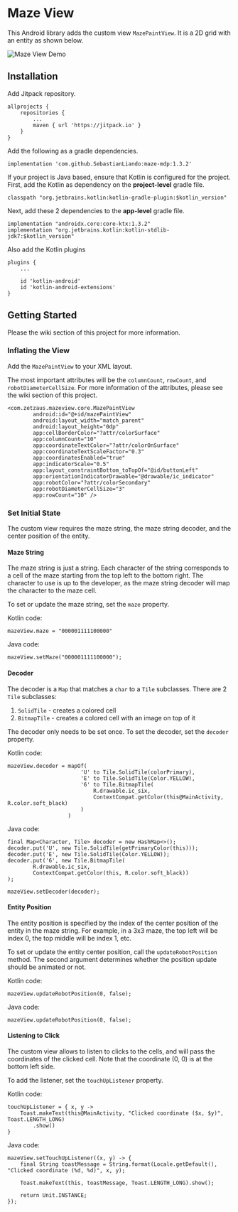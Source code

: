 # Maze View
This Android library adds the custom view `MazePaintView`. It is a 2D grid with an entity as shown below.

![Maze View Demo](https://drive.google.com/uc?export=view&id=1m4x7hDFtjJCFfS25eyd2rP6qxNYKnRnl)

## Installation
Add Jitpack repository.
```
allprojects {
    repositories {
        ...
        maven { url 'https://jitpack.io' }
    }
}
```
Add the following as a gradle dependencies.
```
implementation 'com.github.SebastianLiando:maze-mdp:1.3.2'
```

If your project is Java based, ensure that Kotlin is configured for the project. 
First, add the Kotlin as dependency on the **project-level** gradle file.
```
classpath "org.jetbrains.kotlin:kotlin-gradle-plugin:$kotlin_version"
```

Next, add these 2 dependencies to the **app-level** gradle file.
```
implementation "androidx.core:core-ktx:1.3.2"
implementation "org.jetbrains.kotlin:kotlin-stdlib-jdk7:$kotlin_version"
```

Also add the Kotlin plugins
```
plugins {
    ...

    id 'kotlin-android'
    id 'kotlin-android-extensions'
}
```

## Getting Started
Please the wiki section of this project for more information. 

### Inflating the View
Add the `MazePaintView` to your XML layout. 

The most important attributes will be the `columnCount`, `rowCount`, and `robotDiameterCellSize`.
For more information of the attributes, please see the wiki section of this project.

```
<com.zetzaus.mazeview.core.MazePaintView
        android:id="@+id/mazePaintView"
        android:layout_width="match_parent"
        android:layout_height="0dp"
        app:cellBorderColor="?attr/colorSurface"
        app:columnCount="10"
        app:coordinateTextColor="?attr/colorOnSurface"
        app:coordinateTextScaleFactor="0.3"
        app:coordinatesEnabled="true"
        app:indicatorScale="0.5"
        app:layout_constraintBottom_toTopOf="@id/buttonLeft"
        app:orientationIndicatorDrawable="@drawable/ic_indicator"
        app:robotColor="?attr/colorSecondary"
        app:robotDiameterCellSize="3"
        app:rowCount="10" />
```

### Set Initial State
The custom view requires the maze string, the maze string decoder, and the center position of the entity. 

#### Maze String
The maze string is just a string. Each character of the string corresponds to a cell of the maze 
starting from the top left to the bottom right. The character to use is up to the developer, as the 
maze string decoder will map the character to the maze cell.

To set or update the maze string, set the `maze` property.

Kotlin code:
```
mazeView.maze = "000001111100000"
```

Java code:
```
mazeView.setMaze("000001111100000");
```

#### Decoder
The decoder is a `Map` that matches a `char` to a `Tile` subclasses. There are 2 `Tile` subclasses:
1. `SolidTile` - creates a colored cell
2. `BitmapTile` - creates a colored cell with an image on top of it

The decoder only needs to be set once. To set the decoder, set the `decoder` property.

Kotlin code:
```
mazeView.decoder = mapOf(
                       'U' to Tile.SolidTile(colorPrimary),
                       'E' to Tile.SolidTile(Color.YELLOW),
                       '6' to Tile.BitmapTile(
                           R.drawable.ic_six,
                           ContextCompat.getColor(this@MainActivity, R.color.soft_black)
                       )
                   )
```

Java code:
```
final Map<Character, Tile> decoder = new HashMap<>();
decoder.put('U', new Tile.SolidTile(getPrimaryColor(this)));
decoder.put('E', new Tile.SolidTile(Color.YELLOW));
decoder.put('6', new Tile.BitmapTile(
        R.drawable.ic_six,
        ContextCompat.getColor(this, R.color.soft_black))
);

mazeView.setDecoder(decoder);
```

#### Entity Position
The entity position is specified by the index of the center position of the entity in the maze string. For example, 
in a 3x3 maze, the top left will be index 0, the top middle will be index 1, etc. 

To set or update the entity center position, call the `updateRobotPosition` method. The second argument determines
whether the position update should be animated or not.

Kotlin code:
```
mazeView.updateRobotPosition(0, false);
```

Java code:
```
mazeView.updateRobotPosition(0, false);
```

#### Listening to Click
The custom view allows to listen to clicks to the cells, and will pass the coordinates of the clicked cell. Note that
the coordinate (0, 0) is at the bottom left side.

To add the listener, set the `touchUpListener` property.

Kotlin code:
```
touchUpListener = { x, y ->
    Toast.makeText(this@MainActivity, "Clicked coordinate ($x, $y)", Toast.LENGTH_LONG)
        .show()
}
```

Java code:
```
mazeView.setTouchUpListener((x, y) -> {
    final String toastMessage = String.format(Locale.getDefault(), "Clicked coordinate (%d, %d)", x, y);

    Toast.makeText(this, toastMessage, Toast.LENGTH_LONG).show();

    return Unit.INSTANCE;
});
```
